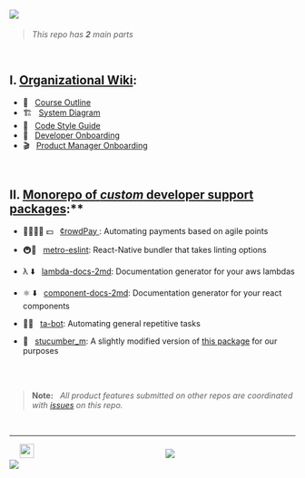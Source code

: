 # <img pointer='none' src=https://goo.gl/jzSq3J) />

> *This repo has **2** main parts*

</br>

## I. [Organizational Wiki](https://github.com/iot-course/org/wiki):

  - 📄 &nbsp; [Course Outline](https://github.com/iot-course/org/wiki)
  - 🏗   &nbsp; [System Diagram](https://github.com/iot-course/org/wiki/System-Diagram)
  - 💅  &nbsp; [Code Style Guide](https://github.com/iot-course/org/wiki/Code-Style-Guide)
  - 🚉 &nbsp; [Developer Onboarding](https://github.com/iot-course/org/wiki/Developer-OnBoarding)
  - 🎬 &nbsp; [Product Manager Onboarding](https://github.com/iot-course/org/wiki/Product-Manager-OnBoarding)

</br>

## II. [Monorepo of *custom* developer support  packages](https://github.com/iot-course/org/tree/master/packages):**
  -  👨‍👩‍👧‍👦 💵 &nbsp; [¢rowdPay ](https://github.com/iot-course/org/tree/master/crowdPay):  Automating payments based on agile points

  - 🚇📝 &nbsp; [metro-eslint](https://github.com/iot-course/org/tree/master/metro-eslint): React-Native bundler that takes linting options

  - λ ⬇️ &nbsp; [lambda-docs-2md]():  Documentation generator for your aws lambdas

  - ⚛️ ⬇️ &nbsp; [component-docs-2md](): Documentation generator for your react components

  - 🍎🤖 &nbsp; [ta-bot](https://github.com/iot-course/org/tree/master/ta-bot): Automating general repetitive tasks

  - 🥒 &nbsp; [stucumber_m](https://github.com/iot-course/org/tree/master/metro-eslint): A slightly modified version of [this package](https://github.com/stewartml/stucumber) for our purposes

</br></br>

  > **Note:** &nbsp; *All product features submitted on other repos are coordinated with [issues](https://github.com/iot-course/org/issues) on this repo.*

</br>

---
&emsp;&nbsp;<img height='25px' src='https://goo.gl/3j4tQU'/> &emsp;&emsp;&emsp;&emsp;&emsp;&emsp;&emsp;&emsp;&emsp;&emsp;&emsp;&emsp;&emsp;&emsp;&emsp;&emsp; [![](https://goo.gl/u8iNwp)](https://iot-engineering.life)&emsp;&emsp;&emsp;&emsp;&emsp;&emsp;&emsp;&emsp;&emsp;&emsp;&emsp;&emsp;&emsp;&emsp;&emsp; [![](https://goo.gl/Dx4R7q)](https://twitter.com)
